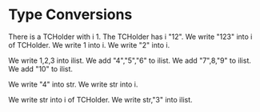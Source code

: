 # Type Conversions

There is a TCHolder with i 1.
The TCHolder has i "12".
We write "123" into i of TCHolder.
We write 1 into i.
We write "2" into i.

We write 1,2,3 into ilist.
We add "4","5","6" to ilist.
We add "7",8,"9" to ilist.
We add "10" to ilist.

We write "4" into str.
We write str into i.

We write str into i of TCHolder.
We write str,"3" into ilist.
